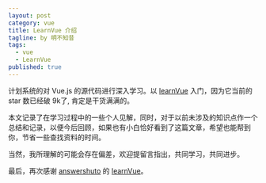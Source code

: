 ```yaml
---
layout: post
category: vue
title: LearnVue 介绍
tagline: by 明不知昔
tags: 
  - vue
  - LearnVue
published: true
---
```




计划系统的对 Vue.js 的源代码进行深入学习。以 [learnVue](https://github.com/answershuto/learnVue) 入门，因为它当前的 star 数已经破 9k了, 肯定是干货满满的。

本文记录了在学习过程中的一些个人见解，同时，对于以前未涉及的知识点作一个总结和记录，以便今后回顾，如果也有小白恰好看到了这篇文章，希望也能帮到你，节省一些查找资料的时间。

当然，我所理解的可能会存在偏差，欢迎提留言指出，共同学习，共同进步。

最后，再次感谢 [answershuto](https://github.com/answershuto) 的 [learnVue](https://github.com/answershuto/learnVue)。